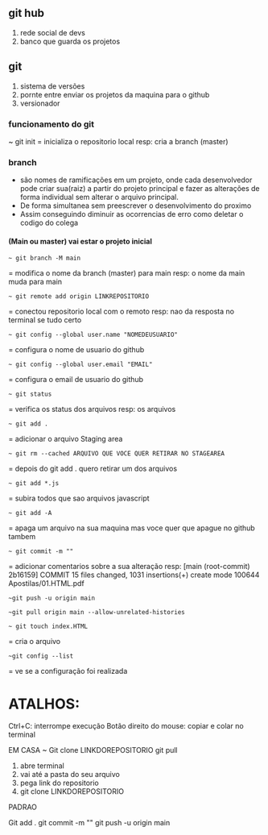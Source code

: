 
## git hub 
1. rede social de devs
2. banco que guarda os projetos

## git 
1. sistema de versões 
2. pornte entre enviar os projetos da maquina para o github
3. versionador

### funcionamento do git 

~ git init 
= inicializa o repositorio local
resp: cria a branch (master) 


### branch 

   - são nomes de ramificações em um projeto, onde cada desenvolvedor pode criar sua(raiz) a partir do projeto principal e fazer as alterações de forma individual sem alterar o arquivo principal. 
   - De forma simultanea sem preescrever o desenvolvimento do proximo
   - Assim conseguindo diminuir as ocorrencias de erro como deletar o codigo do colega 

#### (Main ou master) vai estar o projeto inicial

```
~ git branch -M main 
```
= modifica o nome da branch (master) para main
resp: o nome da main muda para main

```
~ git remote add origin LINKREPOSITORIO
```

= conectou repositorio local com o remoto
resp: nao da resposta no terminal se tudo certo

```
~ git config --global user.name "NOMEDEUSUARIO"
```
= configura o nome de usuario do github
```
~ git config --global user.email "EMAIL"
```
= configura o email de usuario do github
```
~ git status
```
= verifica os status dos arquivos
resp: os arquivos
```
~ git add .
```
= adicionar o arquivo Staging area
```
~ git rm --cached ARQUIVO QUE VOCE QUER RETIRAR NO STAGEAREA
```
= depois do git add . quero retirar um dos arquivos
```
~ git add *.js 
```
= subira todos que sao arquivos javascript
```
~ git add -A
```
= apaga um arquivo na sua maquina mas voce quer que apague no github tambem
```
~ git commit -m ""
```
= adicionar comentarios sobre a sua alteração
resp: [main (root-commit) 2b16159] COMMIT
 15 files changed, 1031 insertions(+)
 create mode 100644 Apostilas/01.HTML.pdf
```
~git push -u origin main
```
```
~git pull origin main --allow-unrelated-histories
```
```
~ git touch index.HTML
```
= cria o arquivo
```
~git config --list
```
= ve se a configuração foi realizada

# ATALHOS: #
Ctrl+C: interrompe execução
Botão direito do mouse: copiar e colar no terminal

EM CASA
~ Git clone LINKDOREPOSITORIO
git pull

1. abre terminal
2. vai até a pasta do seu arquivo
3. pega  link do repositorio
4. git clone LINKDOREPOSITORIO



PADRAO

Git add .
git commit -m ""
git push -u origin main

